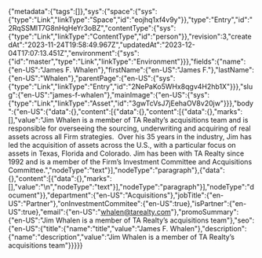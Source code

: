 {"metadata":{"tags":[]},"sys":{"space":{"sys":{"type":"Link","linkType":"Space","id":"eojhq1xf4v9y"}},"type":"Entry","id":"2RqSSMlT7G8nHqHeYr3oBZ","contentType":{"sys":{"type":"Link","linkType":"ContentType","id":"person"}},"revision":3,"createdAt":"2023-11-24T19:58:49.967Z","updatedAt":"2023-12-04T17:07:13.451Z","environment":{"sys":{"id":"master","type":"Link","linkType":"Environment"}}},"fields":{"name":{"en-US":"James F. Whalen"},"firstName":{"en-US":"James F."},"lastName":{"en-US":"Whalen"},"parentPage":{"en-US":{"sys":{"type":"Link","linkType":"Entry","id":"2NePaKo5WHx8qgv4H2hb1X"}}},"slug":{"en-US":"james-f-whalen"},"mainImage":{"en-US":{"sys":{"type":"Link","linkType":"Asset","id":"3gwTcVsJ7jEehaOV8v20jw"}}},"body":{"en-US":{"data":{},"content":[{"data":{},"content":[{"data":{},"marks":[],"value":"Jim Whalen is a member of TA Realty’s acquisitions team and is responsible for overseeing the sourcing, underwriting and acquiring of real assets across all Firm strategies.  Over his 35 years in the industry, Jim has led the acquisition of assets across the U.S., with a particular focus on assets in Texas, Florida and Colorado. Jim has been with TA Realty since 1992 and is a member of the Firm’s Investment Committee and Acquisitions Committee.","nodeType":"text"}],"nodeType":"paragraph"},{"data":{},"content":[{"data":{},"marks":[],"value":"\n","nodeType":"text"}],"nodeType":"paragraph"}],"nodeType":"document"}},"department":{"en-US":"Acquisitions"},"jobTitle":{"en-US":"Partner"},"onInvestmentCommitee":{"en-US":true},"isPartner":{"en-US":true},"email":{"en-US":"whalen@tarealty.com"},"promoSummary":{"en-US":"Jim Whalen is a member of TA Realty’s acquisitions team"},"seo":{"en-US":{"title":{"name":"title","value":"James F. Whalen"},"description":{"name":"description","value":"Jim Whalen is a member of TA Realty’s acquisitions team"}}}}}